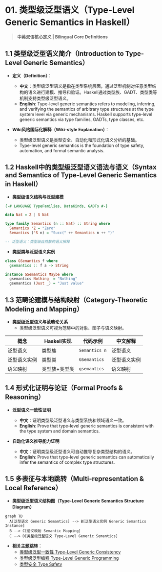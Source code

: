 # 01. 类型级泛型语义（Type-Level Generic Semantics in Haskell）

> **中英双语核心定义 | Bilingual Core Definitions**

## 1.1 类型级泛型语义简介（Introduction to Type-Level Generic Semantics）

- **定义（Definition）**：
  - **中文**：类型级泛型语义是指在类型系统层面，通过泛型机制对任意类型结构的语义进行建模、推导和验证。Haskell通过类型族、GADT、类型类等机制支持类型级泛型语义。
  - **English**: Type-level generic semantics refers to modeling, inferring, and verifying the semantics of arbitrary type structures at the type system level via generic mechanisms. Haskell supports type-level generic semantics via type families, GADTs, type classes, etc.

- **Wiki风格国际化解释（Wiki-style Explanation）**：
  - 类型级泛型语义是类型安全、自动化和形式化语义分析的基础。
  - Type-level generic semantics is the foundation of type safety, automation, and formal semantic analysis.

## 1.2 Haskell中的类型级泛型语义语法与语义（Syntax and Semantics of Type-Level Generic Semantics in Haskell）

- **类型级语义结构与泛型建模**

```haskell
{-# LANGUAGE TypeFamilies, DataKinds, GADTs #-}

data Nat = Z | S Nat

type family Semantics (n :: Nat) :: String where
  Semantics 'Z = "Zero"
  Semantics ('S n) = "Succ(" ++ Semantics n ++ ")"

-- 泛型语义：类型级自然数的语义解释
```

- **类型类与泛型语义实例**

```haskell
class GSemantics f where
  gsemantics :: f a -> String

instance GSemantics Maybe where
  gsemantics Nothing  = "Nothing"
  gsemantics (Just _) = "Just value"
```

## 1.3 范畴论建模与结构映射（Category-Theoretic Modeling and Mapping）

- **类型级泛型语义与范畴论关系**
  - 类型级泛型语义可视为范畴中的对象、函子与语义映射。

| 概念 | Haskell实现 | 代码示例 | 中文解释 |
|------|-------------|----------|----------|
| 泛型语义 | 类型族 | `Semantics n` | 泛型语义 |
| 泛型语义实例 | 类型类 | `GSemantics` | 泛型语义实例 |
| 语义映射 | 类型族+类型类 | `gsemantics` | 语义映射 |

## 1.4 形式化证明与论证（Formal Proofs & Reasoning）

- **泛型语义一致性证明**
  - **中文**：证明类型级泛型语义与类型系统和领域语义一致。
  - **English**: Prove that type-level generic semantics is consistent with the type system and domain semantics.

- **自动化语义推导能力证明**
  - **中文**：证明类型级泛型语义可自动推导复杂类型结构的语义。
  - **English**: Prove that type-level generic semantics can automatically infer the semantics of complex type structures.

## 1.5 多表征与本地跳转（Multi-representation & Local Reference）

- **类型级泛型语义结构图（Type-Level Generic Semantics Structure Diagram）**

```mermaid
graph TD
  A[泛型语义 Generic Semantics] --> B[泛型语义实例 Generic Semantics Instance]
  B --> C[语义映射 Semantic Mapping]
  C --> D[类型级泛型语义 Type-Level Generic Semantics]
```

- **相关主题跳转**：
  - [类型级泛型一致性 Type-Level Generic Consistency](./01-Type-Level-Generic-Consistency.md)
  - [类型级泛型编程 Type-Level Generic Programming](./01-Type-Level-Generic-Programming.md)
  - [类型安全 Type Safety](./01-Type-Safety.md)
